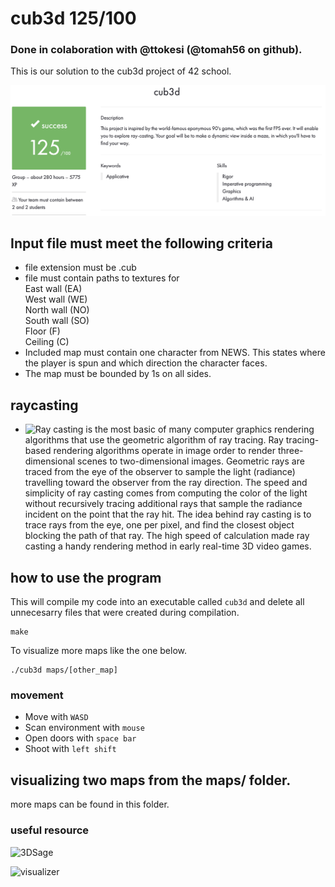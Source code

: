 # cub3d 125/100 
### Done in colaboration with @ttokesi (@tomah56 on github).

This is our solution to the cub3d project of 42 school.<br>

![result](https://github.com/Sirelaw/cub3d/blob/master/readme_addons/Screen%20Shot%202022-08-15%20at%203.25.33%20PM.png)

## Input file must meet the following criteria
- file extension must be .cub
- file must contain paths to textures for <br>
 East wall (EA)<br>
 West wall (WE)<br>
 North wall (NO)<br>
 South wall (SO)<br>
 Floor      (F)<br>
 Ceiling    (C)<br>
- Included map must contain one character from NEWS. This states where the player is spun and which direction the character faces.
- The map must be bounded by 1s on all sides.

## raycasting
- ![Ray casting](https://en.wikipedia.org/wiki/Ray_casting) is the most basic of many computer graphics rendering algorithms that use the geometric algorithm of ray tracing. Ray tracing-based rendering algorithms operate in image order to render three-dimensional scenes to two-dimensional images. Geometric rays are traced from the eye of the observer to sample the light (radiance) travelling toward the observer from the ray direction. The speed and simplicity of ray casting comes from computing the color of the light without recursively tracing additional rays that sample the radiance incident on the point that the ray hit. The idea behind ray casting is to trace rays from the eye, one per pixel, and find the closest object blocking the path of that ray. The high speed of calculation made ray casting a handy rendering method in early real-time 3D video games.

## how to use the program
This will compile my code into an executable called `cub3d` and delete all unnecesarry files that were created during compilation.<br>

```
make
```

To visualize more maps like the one below.<br>

```
./cub3d maps/[other_map]
```

### movement
- Move with ```
 WASD ```
- Scan environment with ```
 mouse ```
- Open doors with ```
 space bar ```
- Shoot with ```
 left shift ```

## visualizing two maps from the maps/ folder.
more maps can be found in this folder.

### useful resource
![3DSage](https://www.youtube.com/watch?v=gYRrGTC7GtA)

![visualizer](https://github.com/Sirelaw/cub3d/blob/master/readme_addons/sample.gif)